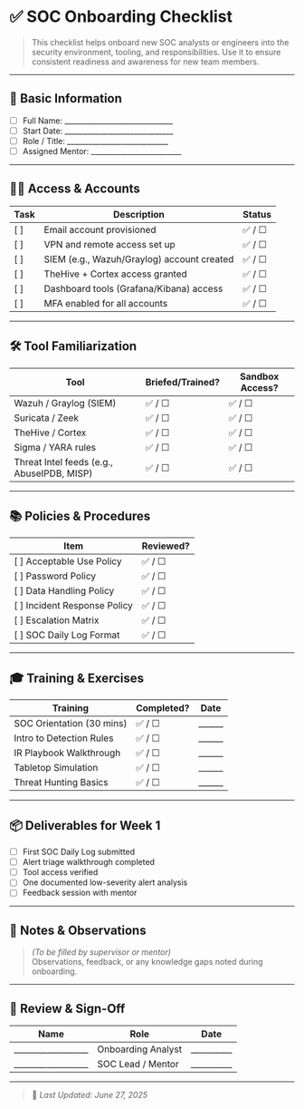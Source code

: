 # ✅ SOC Onboarding Checklist

> This checklist helps onboard new SOC analysts or engineers into the security environment, tooling, and responsibilities. Use it to ensure consistent readiness and awareness for new team members.

---

## 📄 Basic Information

- [ ] Full Name: ______________________________  
- [ ] Start Date: ______________________________  
- [ ] Role / Title: ____________________________  
- [ ] Assigned Mentor: _________________________

---

## 🧑‍💻 Access & Accounts

| Task | Description | Status |
|------|-------------|--------|
| [ ] | Email account provisioned | ✅ / ☐ |
| [ ] | VPN and remote access set up | ✅ / ☐ |
| [ ] | SIEM (e.g., Wazuh/Graylog) account created | ✅ / ☐ |
| [ ] | TheHive + Cortex access granted | ✅ / ☐ |
| [ ] | Dashboard tools (Grafana/Kibana) access | ✅ / ☐ |
| [ ] | MFA enabled for all accounts | ✅ / ☐ |

---

## 🛠️ Tool Familiarization

| Tool | Briefed/Trained? | Sandbox Access? |
|------|------------------|-----------------|
| Wazuh / Graylog (SIEM) | ✅ / ☐ | ✅ / ☐ |
| Suricata / Zeek | ✅ / ☐ | ✅ / ☐ |
| TheHive / Cortex | ✅ / ☐ | ✅ / ☐ |
| Sigma / YARA rules | ✅ / ☐ | ✅ / ☐ |
| Threat Intel feeds (e.g., AbuseIPDB, MISP) | ✅ / ☐ | ✅ / ☐ |

---

## 📚 Policies & Procedures

| Item | Reviewed? |
|------|-----------|
| [ ] Acceptable Use Policy | ✅ / ☐ |
| [ ] Password Policy | ✅ / ☐ |
| [ ] Data Handling Policy | ✅ / ☐ |
| [ ] Incident Response Policy | ✅ / ☐ |
| [ ] Escalation Matrix | ✅ / ☐ |
| [ ] SOC Daily Log Format | ✅ / ☐ |

---

## 🎓 Training & Exercises

| Training | Completed? | Date |
|----------|------------|------|
| SOC Orientation (30 mins) | ✅ / ☐ | ______ |
| Intro to Detection Rules | ✅ / ☐ | ______ |
| IR Playbook Walkthrough | ✅ / ☐ | ______ |
| Tabletop Simulation | ✅ / ☐ | ______ |
| Threat Hunting Basics | ✅ / ☐ | ______ |

---

## 📦 Deliverables for Week 1

- [ ] First SOC Daily Log submitted  
- [ ] Alert triage walkthrough completed  
- [ ] Tool access verified  
- [ ] One documented low-severity alert analysis  
- [ ] Feedback session with mentor

---

## 🧾 Notes & Observations

> _(To be filled by supervisor or mentor)_  
> Observations, feedback, or any knowledge gaps noted during onboarding.

---

## 🔁 Review & Sign-Off

| Name | Role | Date |
|------|------|------|
| __________________ | Onboarding Analyst | __________ |
| __________________ | SOC Lead / Mentor | __________ |

---

> 🔄 _Last Updated: June 27, 2025_
